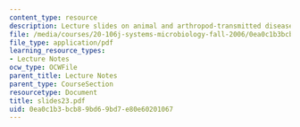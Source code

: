 ```yaml
---
content_type: resource
description: Lecture slides on animal and arthropod-transmitted diseases.
file: /media/courses/20-106j-systems-microbiology-fall-2006/0ea0c1b3bcb89bd69bd7e80e60201067_slides23.pdf
file_type: application/pdf
learning_resource_types:
- Lecture Notes
ocw_type: OCWFile
parent_title: Lecture Notes
parent_type: CourseSection
resourcetype: Document
title: slides23.pdf
uid: 0ea0c1b3-bcb8-9bd6-9bd7-e80e60201067
---
```

